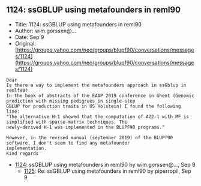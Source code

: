 ## 1124: ssGBLUP using metafounders in reml90

- Title: 1124: ssGBLUP using metafounders in reml90
- Author: wim.gorssen@...
- Date: Sep 9
- Original: [https://groups.yahoo.com/neo/groups/blupf90/conversations/messages/1124](https://groups.yahoo.com/neo/groups/blupf90/conversations/messages/1124)

```
Dear
Is there a way to implement the metafounders approach in ssGblup in remlf90?
In the book of abstracts of the EAAP 2019 conference in Ghent (Genomic prediction with missing pedigrees in single-step
GBLUP for production traits in US Holstein) I found the following line:
"The alternative H-1 showed that the computation of A22-1 with MF is simplified with sparse-matrix techniques. The
newly-derived H-1 was implemented in the BLUPF90 programs."

However, in the revised manual (september 2019) of the BLUPf90 software, I don't seem to find any metafounder
implementation.
Kind regards
```

- [1124](1124.md): ssGBLUP using metafounders in reml90 by wim.gorssen@..., Sep 9
    - [1125](1125.md): Re: ssGBLUP using metafounders in reml90 by piperropil, Sep 9

